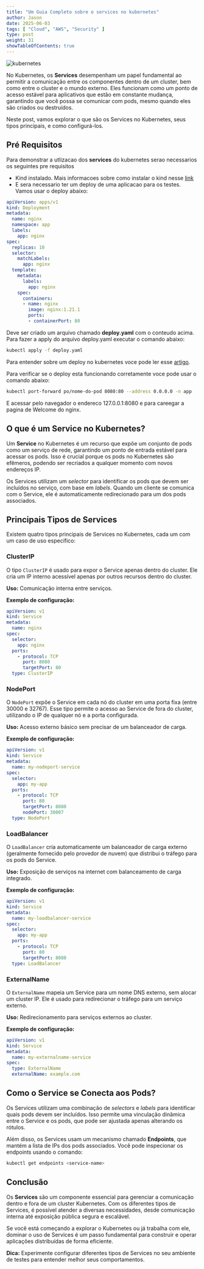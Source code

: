 ```yaml
---
title: "Um Guia Completo sobre o services no kubernetes"
author: Jason
date: 2025-06-03
tags: [ "Cloud", "AWS", "Security" ]
type: post
weight: 31
showTableOfContents: true
---
```

![kubernetes](https://jjasonhenrique.github.io/blog/images/kubernetes.jpg)

No Kubernetes, os **Services** desempenham um papel fundamental ao permitir a comunicação entre os componentes dentro de um cluster, bem como entre o cluster e o mundo externo. Eles funcionam como um ponto de acesso estável para aplicativos que estão em constante mudança, garantindo que você possa se comunicar com pods, mesmo quando eles são criados ou destruídos.

Neste post, vamos explorar o que são os Services no Kubernetes, seus tipos principais, e como configurá-los.

## Pré Requisitos

Para demonstrar a utlizacao dos **services** do kubernetes serao necessarios os seguintes pre requisitos

- Kind instalado. Mais informacoes sobre como instalar o kind nesse [link](https://jjasonhenrique.github.io/blog/posts/2023/2023-11-15-criando-um-cluster-local-de-kubernetes-com-o-kind/)
- E sera necessario ter um deploy de uma aplicacao para os testes. Vamos usar o deploy abaixo:
```yaml
apiVersion: apps/v1
kind: Deployment
metadata:
  name: nginx  
  namespace: app  
  labels:
    app: nginx
spec:
  replicas: 10
  selector:
    matchLabels:
      app: nginx
  template:
    metadata:
      labels:
        app: nginx
    spec:
      containers:
      - name: nginx
        image: nginx:1.21.1
        ports:
        - containerPort: 80
```
Deve ser criado um arquivo chamado **deploy.yaml** com o conteudo acima. Para fazer a apply do arquivo deploy.yaml executar o comando abaixo:

``` bash
kubectl apply -f deploy.yaml
```

Para entender sobre um deploy no kubernetes voce pode ler esse [artigo](https://jjasonhenrique.github.io/blog/posts/2024/2024-10-12-kubernetes-entenda-daemonset-deployment-e-statefulset/).

Para verificar se o deploy esta funcionando corretamente voce pode usar o comando abaixo:

``` bash
kubectl port-forward po/nome-do-pod 8080:80 --address 0.0.0.0 -n app
```

E acessar pelo navegador o endereco 127.0.0.1:8080 e para careegar a pagina de Welcome do nginx.

## O que é um Service no Kubernetes?

Um **Service** no Kubernetes é um recurso que expõe um conjunto de pods como um serviço de rede, garantindo um ponto de entrada estável para acessar os pods. Isso é crucial porque os pods no Kubernetes são efêmeros, podendo ser recriados a qualquer momento com novos endereços IP.

Os Services utilizam um *selector* para identificar os pods que devem ser incluídos no serviço, com base em *labels*. Quando um cliente se comunica com o Service, ele é automaticamente redirecionado para um dos pods associados.

## Principais Tipos de Services

Existem quatro tipos principais de Services no Kubernetes, cada um com um caso de uso específico:

### ClusterIP

O tipo `ClusterIP` é usado para expor o Service apenas dentro do cluster. Ele cria um IP interno acessível apenas por outros recursos dentro do cluster.

**Uso:** Comunicação interna entre serviços.

**Exemplo de configuração:**

```yaml
apiVersion: v1
kind: Service
metadata:
  name: nginx
spec:
  selector:
    app: nginx
  ports:
    - protocol: TCP
      port: 8080
      targetPort: 80
  type: ClusterIP
```

### NodePort

O `NodePort` expõe o Service em cada nó do cluster em uma porta fixa (entre 30000 e 32767). Esse tipo permite o acesso ao Service de fora do cluster, utilizando o IP de qualquer nó e a porta configurada.

**Uso:** Acesso externo básico sem precisar de um balanceador de carga.

**Exemplo de configuração:**

```yaml
apiVersion: v1
kind: Service
metadata:
  name: my-nodeport-service
spec:
  selector:
    app: my-app
  ports:
    - protocol: TCP
      port: 80
      targetPort: 8080
      nodePort: 30007
  type: NodePort
```

### LoadBalancer

O `LoadBalancer` cria automaticamente um balanceador de carga externo (geralmente fornecido pelo provedor de nuvem) que distribui o tráfego para os pods do Service.

**Uso:** Exposição de serviços na internet com balanceamento de carga integrado.

**Exemplo de configuração:**

```yaml
apiVersion: v1
kind: Service
metadata:
  name: my-loadbalancer-service
spec:
  selector:
    app: my-app
  ports:
    - protocol: TCP
      port: 80
      targetPort: 8080
  type: LoadBalancer
```

### ExternalName

O `ExternalName` mapeia um Service para um nome DNS externo, sem alocar um cluster IP. Ele é usado para redirecionar o tráfego para um serviço externo.

**Uso:** Redirecionamento para serviços externos ao cluster.

**Exemplo de configuração:**

```yaml
apiVersion: v1
kind: Service
metadata:
  name: my-externalname-service
spec:
  type: ExternalName
  externalName: example.com
```

## Como o Service se Conecta aos Pods?

Os Services utilizam uma combinação de *selectors* e *labels* para identificar quais pods devem ser incluídos. Isso permite uma vinculação dinâmica entre o Service e os pods, que pode ser ajustada apenas alterando os rótulos.

Além disso, os Services usam um mecanismo chamado **Endpoints**, que mantém a lista de IPs dos pods associados. Você pode inspecionar os endpoints usando o comando:

```bash
kubectl get endpoints <service-name>
```

## Conclusão

Os **Services** são um componente essencial para gerenciar a comunicação dentro e fora de um cluster Kubernetes. Com os diferentes tipos de Services, é possível atender a diversas necessidades, desde comunicação interna até exposição pública segura e escalável.

Se você está começando a explorar o Kubernetes ou já trabalha com ele, dominar o uso de Services é um passo fundamental para construir e operar aplicações distribuídas de forma eficiente.

**Dica:** Experimente configurar diferentes tipos de Services no seu ambiente de testes para entender melhor seus comportamentos.